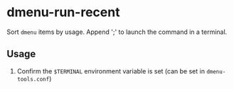 # dmenu-run-recent

Sort `dmenu` items by usage. Append ';' to launch the command in a terminal.

## Usage

1. Confirm the `$TERMINAL` environment variable is set (can be set in
   `dmenu-tools.conf`)

